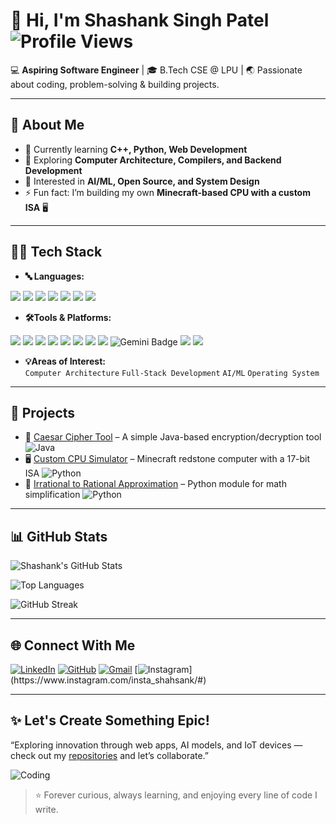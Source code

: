 # 👋 Hi, I'm Shashank Singh Patel![Profile Views](https://komarev.com/ghpvc/?username=Github-Shashank&style=flat-square&color=blue)  

💻 **Aspiring Software Engineer** | 🎓 B.Tech CSE @ LPU | 🌏 Passionate about coding, problem-solving & building projects.  

---

## 🚀 About Me
- 🔭 Currently learning **C++, Python, Web Development**
- 🎯 Exploring **Computer Architecture, Compilers, and Backend Development**
- 🌱 Interested in **AI/ML, Open Source, and System Design**
- ⚡ Fun fact: I’m building my own **Minecraft-based CPU with a custom ISA** 🖥️  

---

## 🧑‍💻 Tech Stack

- **🔤 Languages:**  
<img src="https://img.shields.io/badge/C-555?style=for-the-badge&logo=c&logoColor=white" /> 
<img src="https://img.shields.io/badge/C++-00599C?style=for-the-badge&logo=c%2B%2B&logoColor=white" /> 
<img src="https://img.shields.io/badge/Python-3776AB?style=for-the-badge&logo=python&logoColor=white" /> 
<img src="https://img.shields.io/badge/Java-007396?style=for-the-badge&logo=java&logoColor=white" /> 
<img src="https://img.shields.io/badge/HTML-E34F26?style=for-the-badge&logo=html5&logoColor=white" /> 
<img src="https://img.shields.io/badge/CSS-1572B6?style=for-the-badge&logo=css3&logoColor=white" /> 
<img src="https://img.shields.io/badge/JavaScript-F7DF1E?style=for-the-badge&logo=javascript&logoColor=black" />

- **🛠️Tools & Platforms:**  
<img src="https://img.shields.io/badge/Git-F05032?style=for-the-badge&logo=git&logoColor=white" /> 
<img src="https://img.shields.io/badge/GitHub-181717?style=for-the-badge&logo=github&logoColor=white" /> 
<img src="https://img.shields.io/badge/VS%20Code-007ACC?style=for-the-badge&logo=visual-studio-code&logoColor=white" /> 
<img src="https://img.shields.io/badge/Linux-FCC624?style=for-the-badge&logo=linux&logoColor=black" /> 
<img src="https://img.shields.io/badge/Windows-0078D6?style=for-the-badge&logo=windows&logoColor=white" /> 
<img src="https://img.shields.io/badge/Replit-000000?style=for-the-badge&logo=replit&logoColor=white" /> 
<img src="https://img.shields.io/badge/LeetCode-FFA116?style=for-the-badge&logo=leetcode&logoColor=black" /> 
<img src="https://img.shields.io/badge/ChatGPT-412991?style=for-the-badge&logo=openai&logoColor=white" />
<img src="https://img.shields.io/badge/Gemini-8E75B2?style=for-the-badge&logo=google&logoColor=white" alt="Gemini Badge" />
<img src="https://img.shields.io/badge/Tutedude-purple?style=for-the-badge&logo=graduationcap&logoColor=white" />
<img src="https://img.shields.io/badge/FreeCodeCamp-006400?style=for-the-badge&logo=freecodecamp&logoColor=white" />
 

- **💡Areas of Interest:**  
`Computer Architecture` `Full-Stack Development` `AI/ML` `Operating System`  

---

## 📌 Projects
- 🔐 [Caesar Cipher Tool](https://github.com/Github-Shashank/caesar-cipher-tool) – A simple Java-based encryption/decryption tool ![Java](https://img.shields.io/badge/Java-007396?style=flat&logo=java&logoColor=white)
- 🖥️ [Custom CPU Simulator](https://github.com/Github-Shashank/Assembly-Simulator) – Minecraft redstone computer with a 17-bit ISA ![Python](https://img.shields.io/badge/Python-3776AB?style=flat&logo=python&logoColor=white)
- 🧮 [Irrational to Rational Approximation](https://github.com/Github-Shashank/approximating-irrational-to-rational) – Python module for math simplification  ![Python](https://img.shields.io/badge/Python-3776AB?style=flat&logo=python&logoColor=white)


---

## 📊 GitHub Stats

![Shashank's GitHub Stats](https://github-readme-stats.vercel.app/api?username=Github-Shashank&show_icons=true&theme=tokyonight)  

![Top Languages](https://github-readme-stats.vercel.app/api/top-langs/?username=Github-Shashank&layout=compact&theme=tokyonight) 

![GitHub Streak](https://streak-stats.demolab.com?user=Github-Shashank&theme=tokyonight&hide_border=true)

---

## 🌐 Connect With Me
[![LinkedIn](https://img.shields.io/badge/LinkedIn-blue?style=for-the-badge&logo=linkedin)](https://www.linkedin.com/in/shashank-singh-patel-4b17a935a) [![GitHub](https://img.shields.io/badge/GitHub-black?style=for-the-badge&logo=github)](https://github.com/Github-Shashank) [![Gmail](https://img.shields.io/badge/Gmail-D14836?style=for-the-badge&logo=gmail&logoColor=white)](mailto:shashankpatel.vns@gmail.com) [![Instagram](https://img.shields.io/badge/Instagram-E4405F?style=for-the-badge&logo=instagram&logoColor=white")](https://www.instagram.com/insta_shahsank/#)


---

## ✨ Let's Create Something Epic!
“Exploring innovation through web apps, AI models, and IoT devices — check out my [repositories](https://github.com/Github-Shashank?tab=repositories) and let’s collaborate.”  

![Coding](https://media2.giphy.com/media/v1.Y2lkPTc5MGI3NjExaWpxYzljNnQzaWluMGxlM2MwZDVjMDg4OGdyY2twOHpvdW1peDgyaCZlcD12MV9pbnRlcm5hbF9naWZfYnlfaWQmY3Q9Zw/2IudUHdI075HL02Pkk/giphy.gif)

> ⭐️ Forever curious, always learning, and enjoying every line of code I write.

